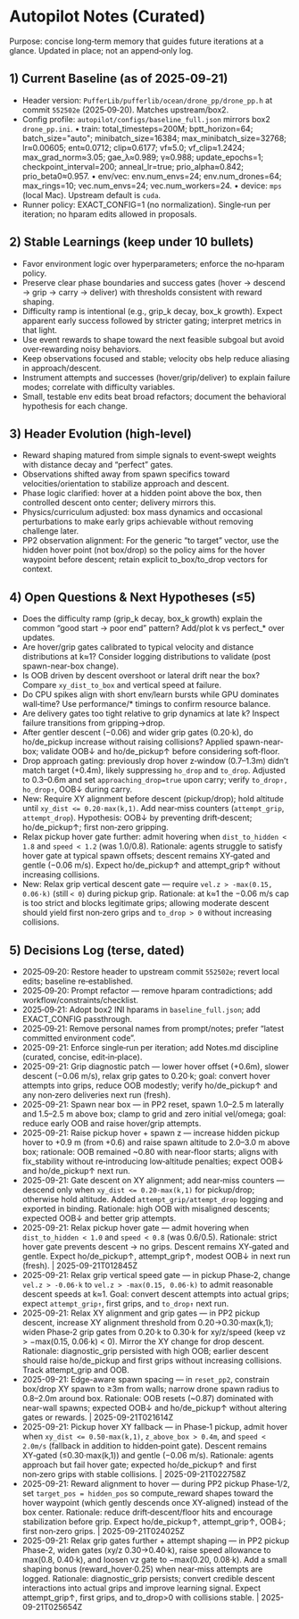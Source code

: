 # Autopilot Notes (Curated)

Purpose: concise long‑term memory that guides future iterations at a glance. Updated in place; not an append‑only log.

## 1) Current Baseline (as of 2025‑09‑21)
- Header version: `PufferLib/pufferlib/ocean/drone_pp/drone_pp.h` at commit `552502e` (2025‑09‑20). Matches upstream/box2.
- Config profile: `autopilot/configs/baseline_full.json` mirrors box2 `drone_pp.ini`.
  • train: total_timesteps=200M; bptt_horizon=64; batch_size="auto"; minibatch_size=16384; max_minibatch_size=32768; lr≈0.00605; ent≈0.0712; clip≈0.6177; vf≈5.0; vf_clip≈1.2424; max_grad_norm≈3.05; gae_λ≈0.989; γ≈0.988; update_epochs=1; checkpoint_interval=200; anneal_lr=true; prio_alpha≈0.842; prio_beta0≈0.957.
  • env/vec: env.num_envs=24; env.num_drones=64; max_rings=10; vec.num_envs=24; vec.num_workers=24.
  • device: `mps` (local Mac). Upstream default is `cuda`.
- Runner policy: EXACT_CONFIG=1 (no normalization). Single‑run per iteration; no hparam edits allowed in proposals.

## 2) Stable Learnings (keep under 10 bullets)
- Favor environment logic over hyperparameters; enforce the no‑hparam policy.
- Preserve clear phase boundaries and success gates (hover → descend → grip → carry → deliver) with thresholds consistent with reward shaping.
- Difficulty ramp is intentional (e.g., grip_k decay, box_k growth). Expect apparent early success followed by stricter gating; interpret metrics in that light.
- Use event rewards to shape toward the next feasible subgoal but avoid over‑rewarding noisy behaviors.
- Keep observations focused and stable; velocity obs help reduce aliasing in approach/descent.
- Instrument attempts and successes (hover/grip/deliver) to explain failure modes; correlate with difficulty variables.
- Small, testable env edits beat broad refactors; document the behavioral hypothesis for each change.

## 3) Header Evolution (high‑level)
- Reward shaping matured from simple signals to event‑swept weights with distance decay and “perfect” gates.
- Observations shifted away from spawn specifics toward velocities/orientation to stabilize approach and descent.
- Phase logic clarified: hover at a hidden point above the box, then controlled descent onto center; delivery mirrors this.
- Physics/curriculum adjusted: box mass dynamics and occasional perturbations to make early grips achievable without removing challenge later.
 - PP2 observation alignment: For the generic “to target” vector, use the hidden hover point (not box/drop) so the policy aims for the hover waypoint before descent; retain explicit to_box/to_drop vectors for context.

## 4) Open Questions & Next Hypotheses (≤5)
- Does the difficulty ramp (grip_k decay, box_k growth) explain the common “good start → poor end” pattern? Add/plot k vs perfect_* over updates.
 - Are hover/grip gates calibrated to typical velocity and distance distributions at k≈1? Consider logging distributions to validate (post spawn-near-box change).
- Is OOB driven by descent overshoot or lateral drift near the box? Compare `xy_dist_to_box` and vertical speed at failure.
- Do CPU spikes align with short env/learn bursts while GPU dominates wall‑time? Use performance/* timings to confirm resource balance.
- Are delivery gates too tight relative to grip dynamics at late k? Inspect failure transitions from gripping→drop.
 - After gentler descent (−0.06) and wider grip gates (0.20·k), do ho/de_pickup increase without raising collisions? Applied spawn-near-box; validate OOB↓ and ho/de_pickup↑ before considering soft‑floor.
 - Drop approach gating: previously drop hover z‑window (0.7–1.3m) didn’t match target (+0.4m), likely suppressing `ho_drop` and `to_drop`. Adjusted to 0.3–0.6m and set `approaching_drop=true` upon carry; verify `to_drop↑, ho_drop↑`, OOB↓ during carry.
 - New: Require XY alignment before descent (pickup/drop); hold altitude until `xy_dist <= 0.20·max(k,1)`. Add near‑miss counters (`attempt_grip`, `attempt_drop`). Hypothesis: OOB↓ by preventing drift‑descent; ho/de_pickup↑; first non‑zero gripping.
 - Relax pickup hover gate further: admit hovering when `dist_to_hidden < 1.8` and `speed < 1.2` (was 1.0/0.8). Rationale: agents struggle to satisfy hover gate at typical spawn offsets; descent remains XY‑gated and gentle (−0.06 m/s). Expect ho/de_pickup↑ and attempt_grip↑ without increasing collisions.
 - New: Relax grip vertical descent gate — require `vel.z > -max(0.15, 0.06·k)` (still `< 0`) during pickup grip. Rationale: at k≈1 the −0.06 m/s cap is too strict and blocks legitimate grips; allowing moderate descent should yield first non‑zero grips and `to_drop > 0` without increasing collisions.

## 5) Decisions Log (terse, dated)
- 2025‑09‑20: Restore header to upstream commit `552502e`; revert local edits; baseline re‑established.
- 2025‑09‑20: Prompt refactor — remove hparam contradictions; add workflow/constraints/checklist.
- 2025‑09‑21: Adopt box2 INI hparams in `baseline_full.json`; add EXACT_CONFIG passthrough.
- 2025‑09‑21: Remove personal names from prompt/notes; prefer “latest committed environment code”.
- 2025-09-21: Enforce single‑run per iteration; add Notes.md discipline (curated, concise, edit‑in‑place).
 - 2025-09-21: Grip diagnostic patch — lower hover offset (+0.6m), slower descent (−0.06 m/s), relax grip gates to 0.20·k; goal: convert hover attempts into grips, reduce OOB modestly; verify ho/de_pickup↑ and any non‑zero deliveries next run (fresh).
- 2025-09-21: Spawn near box — in PP2 reset, spawn 1.0–2.5 m laterally and 1.5–2.5 m above box; clamp to grid and zero initial vel/omega; goal: reduce early OOB and raise hover/grip attempts.
 - 2025-09-21: Raise pickup hover + spawn z — increase hidden pickup hover to +0.9 m (from +0.6) and raise spawn altitude to 2.0–3.0 m above box; rationale: OOB remained ~0.80 with near‑floor starts; aligns with fix_stability without re‑introducing low‑altitude penalties; expect OOB↓ and ho/de_pickup↑ next run.
 - 2025-09-21: Gate descent on XY alignment; add near‑miss counters — descend only when `xy_dist <= 0.20·max(k,1)` for pickup/drop; otherwise hold altitude. Added `attempt_grip/attempt_drop` logging and exported in binding. Rationale: high OOB with misaligned descents; expected OOB↓ and better grip attempts.
 - 2025-09-21: Relax pickup hover gate — admit hovering when `dist_to_hidden < 1.0` and `speed < 0.8` (was 0.6/0.5). Rationale: strict hover gate prevents descent → no grips. Descent remains XY‑gated and gentle. Expect ho/de_pickup↑, attempt_grip↑, modest OOB↓ in next run (fresh). | 2025-09-21T012845Z
- 2025-09-21: Relax grip vertical speed gate — in pickup Phase‑2, change `vel.z > -0.06·k` to `vel.z > -max(0.15, 0.06·k)` to admit reasonable descent speeds at k≈1. Goal: convert descent attempts into actual grips; expect `attempt_grip↑`, first grips, and `to_drop↑` next run.
 - 2025-09-21: Relax XY alignment and grip gates — in PP2 pickup descent, increase XY alignment threshold from 0.20→0.30·max(k,1); widen Phase‑2 grip gates from 0.20·k to 0.30·k for xy/z/speed (keep vz > −max(0.15, 0.06·k) < 0). Mirror the XY change for drop descent. Rationale: diagnostic_grip persisted with high OOB; earlier descent should raise ho/de_pickup and first grips without increasing collisions. Track attempt_grip and OOB.
 - 2025-09-21: Edge-aware spawn spacing — in `reset_pp2`, constrain box/drop XY spawn to ≥3m from walls; narrow drone spawn radius to 0.8–2.0m around box. Rationale: OOB resets (~0.87) dominated with near-wall spawns; expected OOB↓ and ho/de_pickup↑ without altering gates or rewards. | 2025-09-21T021614Z
- 2025-09-21: Pickup hover XY fallback — in Phase‑1 pickup, admit hover when `xy_dist <= 0.50·max(k,1)`, `z_above_box > 0.4m`, and `speed < 2.0m/s` (fallback in addition to hidden‑point gate). Descent remains XY‑gated (≤0.30·max(k,1)) and gentle (−0.06 m/s). Rationale: agents approach but fail hover gate; expected ho/de_pickup↑ and first non‑zero grips with stable collisions. | 2025-09-21T022758Z
 - 2025-09-21: Reward alignment to hover — during PP2 pickup Phase‑1/2, set `target_pos = hidden_pos` so compute_reward shapes toward the hover waypoint (which gently descends once XY‑aligned) instead of the box center. Rationale: reduce drift‑descent/floor hits and encourage stabilization before grip. Expect ho/de_pickup↑, attempt_grip↑, OOB↓; first non‑zero grips. | 2025-09-21T024025Z
 - 2025-09-21: Relax grip gates further + attempt shaping — in PP2 pickup Phase‑2, widen gates (xy/z 0.30→0.40·k), raise speed allowance to max(0.8, 0.40·k), and loosen vz gate to −max(0.20, 0.08·k). Add a small shaping bonus (reward_hover·0.25) when near‑miss attempts are logged. Rationale: diagnostic_grip persists; convert credible descent interactions into actual grips and improve learning signal. Expect attempt_grip↑, first grips, and to_drop>0 with collisions stable. | 2025-09-21T025654Z
